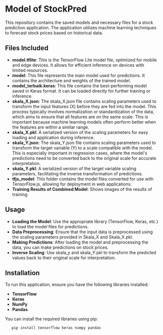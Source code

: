 # Model of StockPred

This repository contains the saved models and necessary files for a stock prediction application. The application utilizes machine learning techniques to forecast stock prices based on historical data.

## Files Included
- **model.tflite**: This is the TensorFlow Lite model file, optimized for mobile and edge devices. It allows for efficient inference on devices with limited resources.
- **model**: This file represents the main model used for predictions. It contains the architecture and weights of the trained model.
- **model_terbaik.keras**: This file contains the best-performing model saved in Keras format. It can be loaded directly for further training or inference.
- **skala_X.json**: The skala_X.json file contains scaling parameters used to transform the input features (X) before they are fed into the model. This process typically involves normalization or standardization of the data, which aims to ensure that all features are on the same scale. This is important because machine learning models often perform better when the features are within a similar range.
- **skala_X.pkl**: A serialized version of the scaling parameters for easy loading and application during inference.
- **skala_Y.json**: The skala_Y.json file contains scaling parameters used to transform the target variable (Y) to a scale compatible with the model. This is especially important in regression cases, where the model's predictions need to be converted back to the original scale for accurate interpretation.
- **skala_Y.pkl**: A serialized version of the target variable scaling parameters, facilitating the inverse transformation of predictions.
- **tfjs_model**: This folder contains the model files converted for use with TensorFlow.js, allowing for deployment in web applications.
- **Training Results of Combined Model**: Shows images of the results of training

## Usage
- **Loading the Model**: Use the appropriate library (TensorFlow, Keras, etc.) to load the model files for predictions.
- **Data Preprocessing**: Ensure that the input data is preprocessed using the scaling parameters provided in Skala_X and Skala_X.pkl.
- **Making Predictions**: After loading the model and preprocessing the data, you can make predictions on stock prices.
- **Inverse Scaling**: Use skala_y and skala_Y.pkl to transform the predicted values back to their original scale for interpretation.

## Installation
To run this application, ensure you have the following libraries installed:
- **TensorFlow**
- **Keras**
- **NumPy**
- **Pandas**

You can install the required libraries using pip:
```sh
   pip install tensorflow keras numpy pandas
   ```


